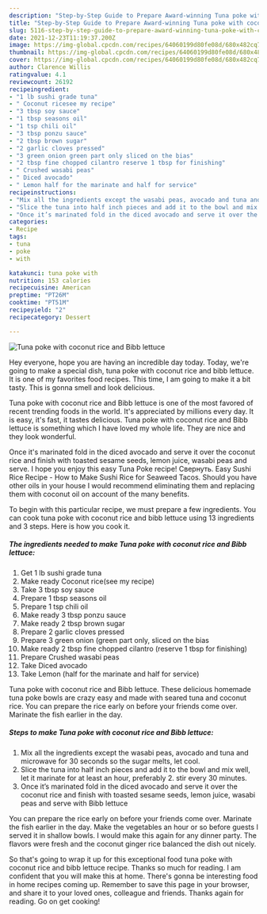 ```yaml
---
description: "Step-by-Step Guide to Prepare Award-winning Tuna poke with coconut rice and Bibb lettuce"
title: "Step-by-Step Guide to Prepare Award-winning Tuna poke with coconut rice and Bibb lettuce"
slug: 5116-step-by-step-guide-to-prepare-award-winning-tuna-poke-with-coconut-rice-and-bibb-lettuce
date: 2021-12-23T11:19:37.200Z
image: https://img-global.cpcdn.com/recipes/64060199d80fe08d/680x482cq70/tuna-poke-with-coconut-rice-and-bibb-lettuce-recipe-main-photo.jpg
thumbnail: https://img-global.cpcdn.com/recipes/64060199d80fe08d/680x482cq70/tuna-poke-with-coconut-rice-and-bibb-lettuce-recipe-main-photo.jpg
cover: https://img-global.cpcdn.com/recipes/64060199d80fe08d/680x482cq70/tuna-poke-with-coconut-rice-and-bibb-lettuce-recipe-main-photo.jpg
author: Clarence Willis
ratingvalue: 4.1
reviewcount: 26192
recipeingredient:
- "1 lb sushi grade tuna"
- " Coconut ricesee my recipe"
- "3 tbsp soy sauce"
- "1 tbsp seasons oil"
- "1 tsp chili oil"
- "3 tbsp ponzu sauce"
- "2 tbsp brown sugar"
- "2 garlic cloves pressed"
- "3 green onion green part only sliced on the bias"
- "2 tbsp fine chopped cilantro reserve 1 tbsp for finishing"
- " Crushed wasabi peas"
- " Diced avocado"
- " Lemon half for the marinate and half for service"
recipeinstructions:
- "Mix all the ingredients except the wasabi peas, avocado and tuna and microwave for 30 seconds so the sugar melts, let cool."
- "Slice the tuna into half inch pieces and add it to the bowl and mix well, let it marinate for at least an hour, preferably 2. stir every 30 minutes."
- "Once it’s marinated fold in the diced avocado and serve it over the coconut rice and finish with toasted sesame seeds, lemon juice, wasabi peas and serve with Bibb lettuce"
categories:
- Recipe
tags:
- tuna
- poke
- with

katakunci: tuna poke with 
nutrition: 153 calories
recipecuisine: American
preptime: "PT26M"
cooktime: "PT51M"
recipeyield: "2"
recipecategory: Dessert

---
```



![Tuna poke with coconut rice and Bibb lettuce](https://img-global.cpcdn.com/recipes/64060199d80fe08d/680x482cq70/tuna-poke-with-coconut-rice-and-bibb-lettuce-recipe-main-photo.jpg)

Hey everyone, hope you are having an incredible day today. Today, we're going to make a special dish, tuna poke with coconut rice and bibb lettuce. It is one of my favorites food recipes. This time, I am going to make it a bit tasty. This is gonna smell and look delicious.

Tuna poke with coconut rice and Bibb lettuce is one of the most favored of recent trending foods in the world. It's appreciated by millions every day. It is easy, it's fast, it tastes delicious. Tuna poke with coconut rice and Bibb lettuce is something which I have loved my whole life. They are nice and they look wonderful.

Once it&#39;s marinated fold in the diced avocado and serve it over the coconut rice and finish with toasted sesame seeds, lemon juice, wasabi peas and serve. I hope you enjoy this easy Tuna Poke recipe! Свернуть. Easy Sushi Rice Recipe - How to Make Sushi Rice for Seaweed Tacos. Should you have other oils in your house I would recommend eliminating them and replacing them with coconut oil on account of the many benefits.


To begin with this particular recipe, we must prepare a few ingredients. You can cook tuna poke with coconut rice and bibb lettuce using 13 ingredients and 3 steps. Here is how you cook it.

<!--inarticleads1-->

##### The ingredients needed to make Tuna poke with coconut rice and Bibb lettuce:

1. Get 1 lb sushi grade tuna
1. Make ready  Coconut rice(see my recipe)
1. Take 3 tbsp soy sauce
1. Prepare 1 tbsp seasons oil
1. Prepare 1 tsp chili oil
1. Make ready 3 tbsp ponzu sauce
1. Make ready 2 tbsp brown sugar
1. Prepare 2 garlic cloves pressed
1. Prepare 3 green onion (green part only, sliced on the bias
1. Make ready 2 tbsp fine chopped cilantro (reserve 1 tbsp for finishing)
1. Prepare  Crushed wasabi peas
1. Take  Diced avocado
1. Take  Lemon (half for the marinate and half for service)


Tuna poke with coconut rice and Bibb lettuce. These delicious homemade tuna poke bowls are crazy easy and made with seared tuna and coconut rice. You can prepare the rice early on before your friends come over. Marinate the fish earlier in the day. 

<!--inarticleads2-->

##### Steps to make Tuna poke with coconut rice and Bibb lettuce:

1. Mix all the ingredients except the wasabi peas, avocado and tuna and microwave for 30 seconds so the sugar melts, let cool.
1. Slice the tuna into half inch pieces and add it to the bowl and mix well, let it marinate for at least an hour, preferably 2. stir every 30 minutes.
1. Once it’s marinated fold in the diced avocado and serve it over the coconut rice and finish with toasted sesame seeds, lemon juice, wasabi peas and serve with Bibb lettuce


You can prepare the rice early on before your friends come over. Marinate the fish earlier in the day. Make the vegetables an hour or so before guests I served it in shallow bowls. I would make this again for any dinner party. The flavors were fresh and the coconut ginger rice balanced the dish out nicely. 

So that's going to wrap it up for this exceptional food tuna poke with coconut rice and bibb lettuce recipe. Thanks so much for reading. I am confident that you will make this at home. There's gonna be interesting food in home recipes coming up. Remember to save this page in your browser, and share it to your loved ones, colleague and friends. Thanks again for reading. Go on get cooking!
